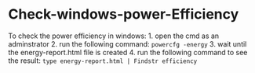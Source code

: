 # Check-windows-power-Efficiency

To check the power efficiency in windows:
	1. open the cmd as an adminstrator
	2. run the following command:
  		```
		powercfg -energy
    		```
	3. wait until the energy-report.html file is created
	4. run the following command to see the result:
  		```
		type energy-report.html | Findstr efficiency
    		```
